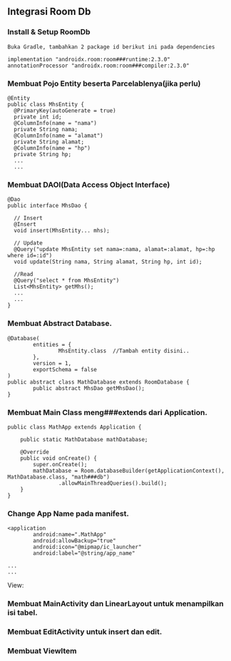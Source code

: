 ## Integrasi Room Db

### Install & Setup RoomDb
	Buka Gradle, tambahkan 2 package id berikut ini pada dependencies
  ```
  implementation "androidx.room:room###runtime:2.3.0"
  annotationProcessor "androidx.room:room###compiler:2.3.0"
  ```

### Membuat Pojo Entity beserta Parcelablenya(jika perlu)
  ```
  @Entity
  public class MhsEntity {
    @PrimaryKey(autoGenerate = true)
    private int id;
    @ColumnInfo(name = "nama")
    private String nama;
    @ColumnInfo(name = "alamat")
    private String alamat;
    @ColumnInfo(name = "hp")
    private String hp;
    ...
    ...
  ```
### Membuat DAOI(Data Access Object Interface)
  ```
  @Dao
  public interface MhsDao {

    // Insert
    @Insert
    void insert(MhsEntity... mhs);

    // Update
    @Query("update MhsEntity set nama=:nama, alamat=:alamat, hp=:hp where id=:id")
    void update(String nama, String alamat, String hp, int id);

    //Read
    @Query("select * from MhsEntity")
    List<MhsEntity> getMhs();
    ...
    ...
  }
  ```
### Membuat Abstract Database.
```
@Database(
        entities = {
                MhsEntity.class  //Tambah entity disini..
        },
        version = 1,
        exportSchema = false
)
public abstract class MathDatabase extends RoomDatabase {
        public abstract MhsDao getMhsDao();
}
```
### Membuat Main Class meng###extends dari Application.
```
public class MathApp extends Application {

    public static MathDatabase mathDatabase;

    @Override
    public void onCreate() {
        super.onCreate();
        mathDatabase = Room.databaseBuilder(getApplicationContext(), MathDatabase.class, "math###db")
                .allowMainThreadQueries().build();
    }
}
```
### Change App Name pada manifest.
```
<application
        android:name=".MathApp"
        android:allowBackup="true"
        android:icon="@mipmap/ic_launcher"
        android:label="@string/app_name"
    
...
...
```
View:
### Membuat MainActivity dan LinearLayout untuk menampilkan isi tabel.
### Membuat EditActivity untuk insert dan edit.
### Membuat ViewItem


